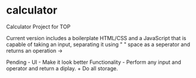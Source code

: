 # calculator
Calculator Project for TOP

Current version includes a boilerplate HTML/CSS and a JavaScript that is capable of taking an input, separating it using " " space as a seperator and returns an operation -> 

Pending - 
UI - Make it look better 
Functionality - Perform any input and operator and return a diplay. + Do all storage.

